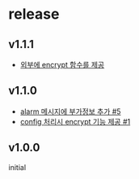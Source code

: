 # release #

## v1.1.1 ##
- [외부에 encrypt 함수를 제공](https://github.com/fatima-go/fatima-core/issues/6)

## v1.1.0 ##
- [alarm 메시지에 부가정보 추가 #5](https://github.com/fatima-go/fatima-core/issues/5)
- [config 처리시 encrypt 기능 제공 #1](https://github.com/fatima-go/fatima-core/issues/1)

## v1.0.0 ##
initial